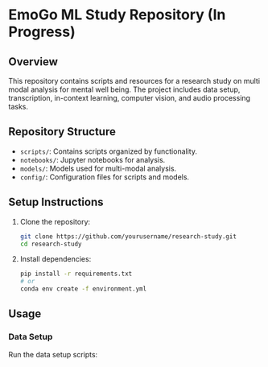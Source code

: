 # EmoGo ML Study Repository (In Progress)

## Overview
This repository contains scripts and resources for a research study on multi modal analysis for mental well being. The project includes data setup, transcription, in-context learning, computer vision, and audio processing tasks.

## Repository Structure
- `scripts/`: Contains scripts organized by functionality.
- `notebooks/`: Jupyter notebooks for analysis.
- `models/`: Models used for multi-modal analysis.
- `config/`: Configuration files for scripts and models.

## Setup Instructions
1. Clone the repository:
    ```bash
    git clone https://github.com/yourusername/research-study.git
    cd research-study
    ```
2. Install dependencies:
    ```bash
    pip install -r requirements.txt
    # or
    conda env create -f environment.yml
    ```

## Usage
### Data Setup
Run the data setup scripts:
